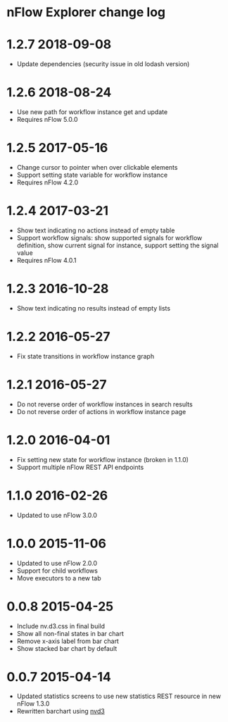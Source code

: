 # nFlow Explorer change log

1.2.7 2018-09-08
================

* Update dependencies (security issue in old lodash version)

1.2.6 2018-08-24
================

* Use new path for workflow instance get and update
* Requires nFlow 5.0.0

1.2.5 2017-05-16
================

* Change cursor to pointer when over clickable elements
* Support setting state variable for workflow instance
* Requires nFlow 4.2.0

1.2.4 2017-03-21
================

* Show text indicating no actions instead of empty table
* Support workflow signals: show supported signals for workflow definition, show current signal for instance, support setting the signal value
* Requires nFlow 4.0.1

1.2.3 2016-10-28
================

* Show text indicating no results instead of empty lists

1.2.2 2016-05-27
================

* Fix state transitions in workflow instance graph

1.2.1 2016-05-27
================

* Do not reverse order of workflow instances in search results
* Do not reverse order of actions in workflow instance page

1.2.0 2016-04-01
================

* Fix setting new state for workflow instance (broken in 1.1.0)
* Support multiple nFlow REST API endpoints

1.1.0 2016-02-26
================

* Updated to use nFlow 3.0.0

1.0.0 2015-11-06
================

* Updated to use nFlow 2.0.0
* Support for child workflows
* Move executors to a new tab

0.0.8 2015-04-25
================

* Include nv.d3.css in final build
* Show all non-final states in bar chart
* Remove x-axis label from bar chart
* Show stacked bar chart by default

0.0.7 2015-04-14
================

* Updated statistics screens to use new statistics REST resource in new nFlow 1.3.0
* Rewritten barchart using [nvd3](http://nvd3.org/)
